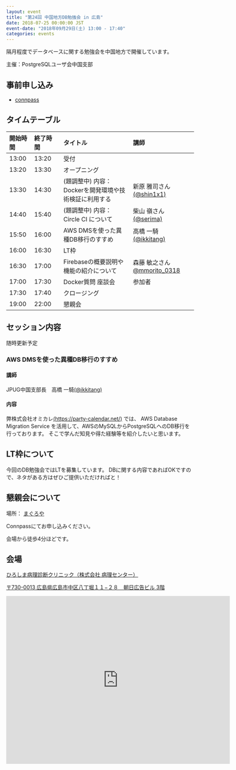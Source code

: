 ```yaml
---
layout: event
title: "第24回 中国地方DB勉強会 in 広島"
date: 2018-07-25 00:00:00 JST
event-date: "2018年09月29日(土) 13:00 - 17:40"
categories: events
---
```

隔月程度でデータベースに関する勉強会を中国地方で開催しています。

主催：PostgreSQLユーザ会中国支部

## 事前申し込み

* [connpass](https://dbstudychugoku.connpass.com/event/94746/)

## タイムテーブル

| 開始時間 | 終了時間 | タイトル | 講師 |
|:------------ |:--------------|:--------------|:-------------
|13:00 | 13:20　| 受付| |
|13:20 | 13:30　| オープニング| |
|13:30 | 14:30　| (題調整中) 内容： Dockerを開発環境や技術検証に利用する | 新原 雅司さん [(@shin1x1)](https://twitter.com/shin1x1) |
|14:40 | 15:40　| (題調整中) 内容： Circle CI について | 柴山 嶺さん[(@serima)](https://twitter.com/serima) |
|15:50 | 16:00　| AWS DMSを使った異種DB移行のすすめ | 高橋 一騎 [(@ikkitang)](https://twitter.com/ikkitang) |
|16:00 | 16:30　| LT枠 | |
|16:30 | 17:00　| Firebaseの概要説明や機能の紹介について | 森藤 敏之さん[@mmorito_0318](https://twitter.com/mmorito_0318)  |
|17:00 | 17:30　| Docker質問 座談会 | 参加者 |
|17:30 | 17:40　| クロージング| |
|19:00 | 22:00　| 懇親会 | |

## セッション内容

随時更新予定

### AWS DMSを使った異種DB移行のすすめ

#### 講師

JPUG中国支部長　高橋 一騎[(@ikkitang)](https://twitter.com/ikkitang)

#### 内容

弊株式会社オミカレ[(https://party-calendar.net/)](https://party-calendar.net/) では、 AWS Database Migration Service を活用して、AWSのMySQLからPostgreSQLへのDB移行を行っております。
そこで学んだ知見や得た経験等を紹介したいと思います。

## LT枠について
今回のDB勉強会ではLTを募集しています。
DBに関する内容であればOKですので、ネタがある方はぜひご提供いただければと！

## 懇親会について

場所： [まぐろや](https://www.hotpepper.jp/strJ000026881/)

Connpassにてお申し込みください。

会場から徒歩4分ほどです。

## 会場

[ひろしま病理診断クリニック（株式会社 病理センター）](http://www.byouri.co.jp/)

[〒730-0013 広島県広島市中区八丁堀１１−２８　朝日広告ビル 3階](http://www.byouri.co.jp/access.html)
<iframe src="https://www.google.com/maps/embed?pb=!1m18!1m12!1m3!1d1646.1099231809974!2d132.46128637593074!3d34.39575759510462!2m3!1f0!2f0!3f0!3m2!1i1024!2i768!4f13.1!3m3!1m2!1s0x355aa20880a712f7%3A0xa8619b4a3108067f!2z44CSNzMwLTAwMTMg5bqD5bO255yM5bqD5bO25biC5Lit5Yy65YWr5LiB5aCA77yR77yR4oiS77yS77yY!5e0!3m2!1sja!2sjp!4v1532491620198" width="600" height="450" frameborder="0" style="border:0" allowfullscreen></iframe>
